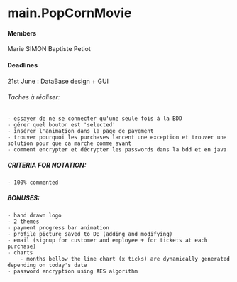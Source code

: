 # main.PopCornMovie

#### Members
Marie SIMON
Baptiste Petiot

#### Deadlines
21st June : DataBase design + GUI


###### Taches à réaliser:
    - essayer de ne se connecter qu'une seule fois à la BDD
    - gérer quel bouton est 'selected'
    - insérer l'animation dans la page de payement
    - trouver pourquoi les purchases lancent une exception et trouver une solution pour que ca marche comme avant
    - comment encrypter et décrypter les passwords dans la bdd et en java
    
##### CRITERIA FOR NOTATION:
    - 100% commented

##### BONUSES:
    - hand drawn logo
    - 2 themes
    - payment progress bar animation
    - profile picture saved to DB (adding and modifying)
    - email (signup for customer and employee + for tickets at each purchase)
    - charts
        - months bellow the line chart (x ticks) are dynamically generated depending on today's date
    - password encryption using AES algorithm
    
    
